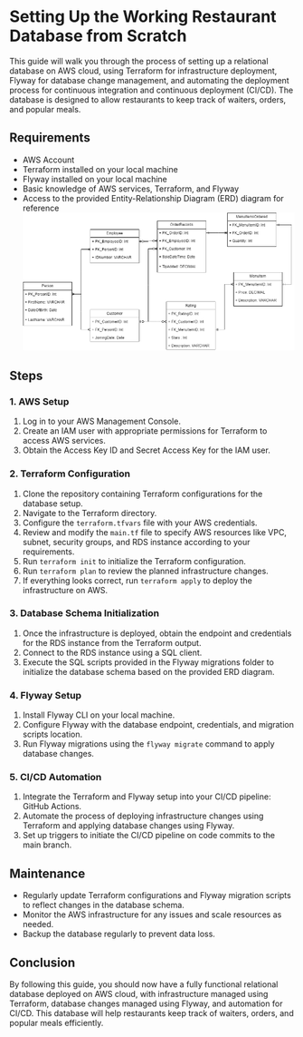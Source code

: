 # Setting Up the Working Restaurant Database from Scratch

This guide will walk you through the process of setting up a relational database on AWS cloud, using Terraform for infrastructure deployment, Flyway for database change management, and automating the deployment process for continuous integration and continuous deployment (CI/CD). The database is designed to allow restaurants to keep track of waiters, orders, and popular meals.

## Requirements

- AWS Account
- Terraform installed on your local machine
- Flyway installed on your local machine
- Basic knowledge of AWS services, Terraform, and Flyway
- Access to the provided Entity-Relationship Diagram (ERD) diagram for reference
  ![restaurant database model](/restuarant.drawio.png)

## Steps

### 1. AWS Setup

1. Log in to your AWS Management Console.
2. Create an IAM user with appropriate permissions for Terraform to access AWS services.
3. Obtain the Access Key ID and Secret Access Key for the IAM user.

### 2. Terraform Configuration

1. Clone the repository containing Terraform configurations for the database setup.
2. Navigate to the Terraform directory.
3. Configure the `terraform.tfvars` file with your AWS credentials.
4. Review and modify the `main.tf` file to specify AWS resources like VPC, subnet, security groups, and RDS instance according to your requirements.
5. Run `terraform init` to initialize the Terraform configuration.
6. Run `terraform plan` to review the planned infrastructure changes.
7. If everything looks correct, run `terraform apply` to deploy the infrastructure on AWS.

### 3. Database Schema Initialization

1. Once the infrastructure is deployed, obtain the endpoint and credentials for the RDS instance from the Terraform output.
2. Connect to the RDS instance using a SQL client.
3. Execute the SQL scripts provided in the Flyway migrations folder to initialize the database schema based on the provided ERD diagram.

### 4. Flyway Setup

1. Install Flyway CLI on your local machine.
2. Configure Flyway with the database endpoint, credentials, and migration scripts location.
3. Run Flyway migrations using the `flyway migrate` command to apply database changes.

### 5. CI/CD Automation

1. Integrate the Terraform and Flyway setup into your CI/CD pipeline: GitHub Actions.
2. Automate the process of deploying infrastructure changes using Terraform and applying database changes using Flyway.
3. Set up triggers to initiate the CI/CD pipeline on code commits to the main branch.

## Maintenance

- Regularly update Terraform configurations and Flyway migration scripts to reflect changes in the database schema.
- Monitor the AWS infrastructure for any issues and scale resources as needed.
- Backup the database regularly to prevent data loss.

## Conclusion

By following this guide, you should now have a fully functional relational database deployed on AWS cloud, with infrastructure managed using Terraform, database changes managed using Flyway, and automation for CI/CD. This database will help restaurants keep track of waiters, orders, and popular meals efficiently.
